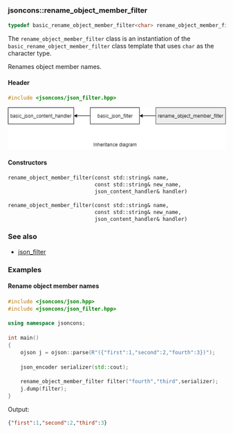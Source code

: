 ### jsoncons::rename_object_member_filter

```c++
typedef basic_rename_object_member_filter<char> rename_object_member_filter;
```
The `rename_object_member_filter` class is an instantiation of the `basic_rename_object_member_filter` class template that uses `char` as the character type. 

Renames object member names. 

#### Header
```c++
#include <jsoncons/json_filter.hpp>
```

![rename_object_member_filter](./diagrams/rename_object_member_filter.png)

#### Constructors

    rename_object_member_filter(const std::string& name,
                                const std::string& new_name,
                                json_content_handler& handler)

    rename_object_member_filter(const std::string& name,
                                const std::string& new_name,
                                json_content_handler& handler)

### See also

- [json_filter](json_filter.md)

### Examples

#### Rename object member names

```c++
#include <jsoncons/json.hpp>
#include <jsoncons/json_filter.hpp>

using namespace jsoncons;

int main()
{
    ojson j = ojson::parse(R"({"first":1,"second":2,"fourth":3})");

    json_encoder serializer(std::cout);

    rename_object_member_filter filter("fourth","third",serializer);
    j.dump(filter);
}
```
Output:
```json
{"first":1,"second":2,"third":3}
```

